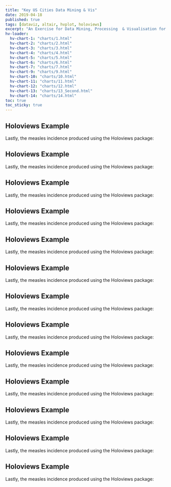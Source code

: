 ```yaml
---
title: "Key US Cities Data Mining & Vis"
date: 2019-04-18
published: true
tags: [dataviz, altair, hvplot, holoviews]
excerpt: "An Exercise for Data Mining, Processing  & Visualisation for key 10 US Cities"
hv-loader:
  hv-chart-1: "charts/1.html"
  hv-chart-2: "charts/2.html"
  hv-chart-3: "charts/3.html"
  hv-chart-4: "charts/4.html"  
  hv-chart-5: "charts/5.html"
  hv-chart-6: "charts/6.html"
  hv-chart-7: "charts/7.html"
  hv-chart-9: "charts/9.html"
  hv-chart-10: "charts/10.html"    
  hv-chart-11: "charts/11.html"
  hv-chart-12: "charts/12.html"  
  hv-chart-13: "charts/13_Second.html"
  hv-chart-14: "charts/14.html" 
toc: true
toc_sticky: true
---
```

## Holoviews Example

Lastly, the measles incidence produced using the Holoviews package:
<div id="hv-chart-1"></div>

## Holoviews Example

Lastly, the measles incidence produced using the Holoviews package:
<div id="hv-chart-2"></div>

## Holoviews Example

Lastly, the measles incidence produced using the Holoviews package:
<div id="hv-chart-3"></div>

## Holoviews Example

Lastly, the measles incidence produced using the Holoviews package:
<div id="hv-chart-4"></div>

## Holoviews Example

Lastly, the measles incidence produced using the Holoviews package:
<div id="hv-chart-5"></div>

## Holoviews Example

Lastly, the measles incidence produced using the Holoviews package:
<div id="hv-chart-6"></div>

## Holoviews Example

Lastly, the measles incidence produced using the Holoviews package:
<div id="hv-chart-7"></div>


## Holoviews Example

Lastly, the measles incidence produced using the Holoviews package:
<div id="hv-chart-9"></div>

## Holoviews Example

Lastly, the measles incidence produced using the Holoviews package:
<div id="hv-chart-10"></div>

## Holoviews Example

Lastly, the measles incidence produced using the Holoviews package:
<div id="hv-chart-11"></div>

## Holoviews Example

Lastly, the measles incidence produced using the Holoviews package:
<div id="hv-chart-12"></div>

## Holoviews Example

Lastly, the measles incidence produced using the Holoviews package:
<div id="hv-chart-13"></div>

## Holoviews Example

Lastly, the measles incidence produced using the Holoviews package:
<div id="hv-chart-14"></div>
